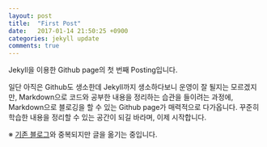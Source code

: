 ```yaml
---
layout: post
title:  "First Post"
date:   2017-01-14 21:50:25 +0900
categories: jekyll update
comments: true
---
```

Jekyll을 이용한 Github page의 첫 번째 Posting입니다.

일단 아직은 Github도 생소한데 Jekyll까지 생소하다보니 운영이 잘 될지는 모르겠지만, Markdown으로 코드와 공부한 내용을 정리하는 습관을 들이려는 과정에, Markdown으로 블로깅을 할 수 있는 Github page가 매력적으로 다가옵니다. 꾸준히 학습한 내용을 정리할 수 있는 공간이 되길 바라며, 이제 시작합니다.

※ [기존 블로그](http://howdark.wordpress.com)와 중복되지만 글을 옮기는 중입니다.
